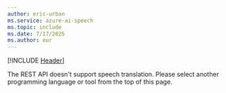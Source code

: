 ```yaml
---
author: eric-urban
ms.service: azure-ai-speech
ms.topic: include
ms.date: 7/17/2025
ms.author: eur
---
```


[!INCLUDE [Header](../../common/rest.md)]

The REST API doesn't support speech translation. Please select another programming language or tool from the top of this page. 
